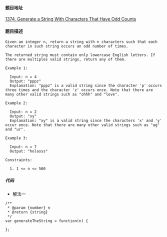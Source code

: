 #### 题目地址
[1374. Generate a String With Characters That Have Odd Counts](https://leetcode.com/problems/generate-a-string-with-characters-that-have-odd-counts/)
#### 题目描述
```
Given an integer n, return a string with n characters such that each character in such string occurs an odd number of times.

The returned string must contain only lowercase English letters. If there are multiples valid strings, return any of them.  

Example 1:

  Input: n = 4
  Output: "pppz"
  Explanation: "pppz" is a valid string since the character 'p' occurs three times and the character 'z' occurs once. Note that there are many other valid strings such as "ohhh" and "love".

Example 2:

  Input: n = 2
  Output: "xy"
  Explanation: "xy" is a valid string since the characters 'x' and 'y' occur once. Note that there are many other valid strings such as "ag" and "ur".

Example 3:

  Input: n = 7
  Output: "holasss"

Constraints:

  1. 1 <= n <= 500
```

##### 代码

- 解法一
```
/**
 * @param {number} n
 * @return {string}
 */
var generateTheString = function(n) {
    
};
```
